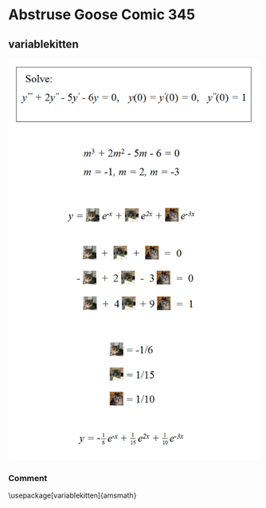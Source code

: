 # Abstruse Goose Comic 345
## variablekitten

![image](soft_kitty_warm_kitty_little_ball_of_fur_zzzz.png)
### Comment
\usepackage[variablekitten]{amsmath}
